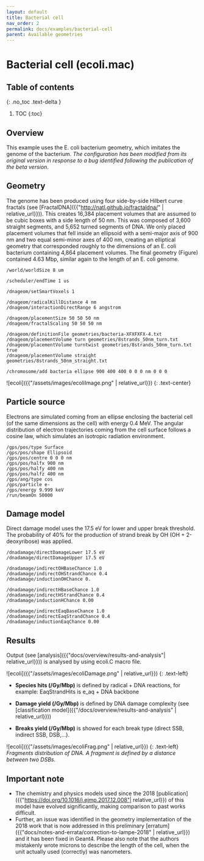 ```yaml
---
layout: default
title: Bacterial cell
nav_order: 2
permalink: docs/examples/bacterial-cell
parent: Available geometries
---
```

<!-- Need to import MathJax for this post -->
<script src="https://polyfill.io/v3/polyfill.min.js?features=es6"></script>
<script id="MathJax-script" async src="https://cdn.jsdelivr.net/npm/mathjax@3/es5/tex-mml-chtml.js"></script>
<!-- END MathJax Import -->

# Bacterial cell (ecoli.mac)

## Table of contents
{: .no_toc .text-delta }

1. TOC
{:toc}

## Overview
This example uses the E. coli bacterium geometry, which imitates the genome of the bacterium. _The configuration has been modified from its original version in response to a bug identified following the publication of the beta version_.

## Geometry
The genome has been produced using four side-by-side Hilbert curve fractals (see [FractalDNA]({{"http://natl.github.io/fractaldna/" | relative_url}})). This creates 16,384 placement volumes that are assumed to be cubic boxes with a side length of 50 nm. This was composed of 3,600 straight segments, and 5,652 turned segments of DNA. We only placed placement volumes that fell inside an ellipsoid with a semi-major axis of 900 nm and two equal semi-minor axes of 400 nm, creating an elliptical geometry that corresponded roughly to the dimensions of an E. coli bacterium containing 4,864 placement volumes. The final geometry (Figure) contained 4.63 Mbp, similar again to the length of an E. coli genome. 


```
/world/worldSize 8 um

/scheduler/endTime 1 us

/dnageom/setSmartVoxels 1

/dnageom/radicalKillDistance 4 nm
/dnageom/interactionDirectRange 6 angstrom

/dnageom/placementSize 50 50 50 nm
/dnageom/fractalScaling 50 50 50 nm

/dnageom/definitionFile geometries/bacteria-XFXFXFX-4.txt
/dnageom/placementVolume turn geometries/8strands_50nm_turn.txt
/dnageom/placementVolume turntwist geometries/8strands_50nm_turn.txt true
/dnageom/placementVolume straight geometries/8strands_50nm_straight.txt

/chromosome/add bacteria ellipse 900 400 400 0 0 0 nm 0 0 0
```

![ecoli]({{"/assets/images/ecoliImage.png" | relative_url}})
{: .text-center}

## Particle source
Electrons are simulated coming from an ellipse enclosing the bacterial cell (of the same dimensions as the cell) with energy 0.4 MeV. The angular distribution of electron trajectories coming from the cell surface follows a cosine law, which simulates an isotropic radiation environment.
```
/gps/pos/type Surface
/gps/pos/shape Ellipsoid
/gps/pos/centre 0 0 0 nm
/gps/pos/halfx 900 nm
/gps/pos/halfy 400 nm
/gps/pos/halfz 400 nm
/gps/ang/type cos
/gps/particle e-
/gps/energy 9.999 keV
/run/beamOn 50000
```
## Damage model
Direct damage model uses the 17.5 eV for lower and upper break threshold. The probability of 40% for the production of strand break by OH (OH + 2-deoxyribose) was applied.
```
/dnadamage/directDamageLower 17.5 eV
/dnadamage/directDamageUpper 17.5 eV

/dnadamage/indirectOHBaseChance 1.0
/dnadamage/indirectOHStrandChance 0.4
/dnadamage/inductionOHChance 0.

/dnadamage/indirectHBaseChance 1.0
/dnadamage/indirectHStrandChance 0.4
/dnadamage/inductionHChance 0.00

/dnadamage/indirectEaqBaseChance 1.0
/dnadamage/indirectEaqStrandChance 0.4
/dnadamage/inductionEaqChance 0.00
```

## Results
Output (see [analysis]({{"docs/overview/results-and-analysis"| relative_url}})) is analysed by using ecoli.C macro file. 

![ecoli]({{"/assets/images/ecoliDamage.png" | relative_url}})
{: .text-left}

- **Species hits (/Gy/Mbp)** is defined by radical + DNA reactions,
for example: EaqStrandHits is e_aq + DNA backbone


- **Damage yield (/Gy/Mbp)** is defined by DNA damage complexity (see [classification model]({{"/docs/overview/results-and-analysis" | relative_url}}))


- **Breaks yield (/Gy/Mbp)** is showed for each break type (direct SSB, indirect SSB, DSB,...).

![ecoli]({{"/assets/images/ecoliFrag.png" | relative_url}})
{: .text-left}
*Fragments distribution of DNA. A fragment is defined by a distance between two DSBs.*

## Important note

- The chemistry and physics models used since the 2018 [publication]({{"https://doi.org/10.1016/j.ejmp.2017.12.008"| relative_url}}) of this model have evolved significantly, making comparison to past works difficult. 
- Further, an issue was identified in the geometry implementation of the 2018 work that is now addressed in this preliminary [erratum]({{"docs/notes-and-errata/correction-to-lampe-2018" | relative_url}}) and it has been fixed in Geant4. Please also note that the authors mistakenly wrote microns to describe the length of the cell, when the unit actually used (correctly) was nanometers.
